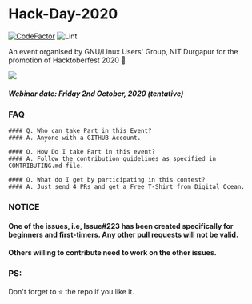 # Hack-Day-2020
[![CodeFactor](https://www.codefactor.io/repository/github/lugnitdgp/hack-day/badge)](https://www.codefactor.io/repository/github/lugnitdgp/hack-day) ![Lint](https://github.com/lugnitdgp/Hack-Day/workflows/Lint/badge.svg)

An event organised by GNU/Linux Users' Group, NIT Durgapur for the promotion of Hacktoberfest 2020 🎃

![](https://media0.giphy.com/media/TOWeGr70V2R1K/giphy.gif)
##### Webinar date: Friday 2nd October, 2020 (tentative)

### FAQ
    #### Q. Who can take Part in this Event?
    #### A. Anyone with a GITHUB Account.

    #### Q. How Do I take Part in this event?
    #### A. Follow the contribution guidelines as specified in CONTRIBUTING.md file. 

    #### Q. What do I get by participating in this contest?
    #### A. Just send 4 PRs and get a Free T-Shirt from Digital Ocean.

### NOTICE

#### One of the issues, i.e, Issue#223 has been created specifically for beginners and first-timers. Any other pull requests will not be valid. 
#### Others willing to contribute need to work on the other issues.

### PS: 
Don't forget to :star: the repo if you like it.
